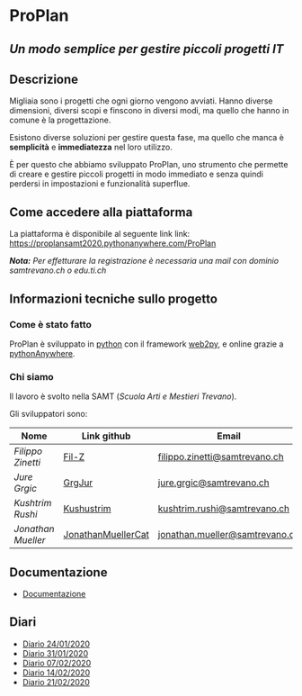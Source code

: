 # ProPlan
## _Un modo semplice per gestire piccoli progetti IT_


## Descrizione

Migliaia sono i progetti che ogni giorno vengono avviati. Hanno diverse dimensioni, diversi scopi e finscono in diversi modi, ma quello che hanno in comune è la progettazione.

Esistono diverse soluzioni per gestire questa fase, ma quello che manca è **semplicità** e **immediatezza** nel loro utilizzo.

È per questo che abbiamo sviluppato ProPlan, uno strumento che permette di creare e gestire piccoli progetti in modo immediato e senza quindi perdersi in impostazioni e funzionalità superflue.

## Come accedere alla piattaforma
La piattaforma è disponibile al seguente link link: https://proplansamt2020.pythonanywhere.com/ProPlan

_**Nota:** Per effetturare la registrazione è necessaria una mail con dominio samtrevano.ch o edu.ti.ch_


## Informazioni tecniche sullo progetto
### Come è stato fatto
ProPlan è sviluppato in [python](https://www.python.org/) con il framework [web2py](http://web2py.com/), e online grazie a [pythonAnywhere](https://www.pythonanywhere.com/).

### Chi siamo
Il lavoro è svolto nella SAMT (*Scuola Arti e Mestieri Trevano*).

Gli sviluppatori sono:

| **Nome** | **Link github** | **Email** |
|------|-------------|-------|
|*Filippo Zinetti*|[Fil-Z](https://github.com/Fil-Z)|filippo.zinetti@samtrevano.ch|
|*Jure Grgic*|[GrgJur](https://github.com/GrgJur)|jure.grgic@samtrevano.ch|
|*Kushtrim Rushi*|[Kushustrim](https://github.com/kushustrim)|kushtrim.rushi@samtrevano.ch|
|*Jonathan Mueller*|[JonathanMuellerCat](https://github.com/JonathanMuellerCat)|jonathan.mueller@samtrevano.ch|


## Documentazione
- [Documentazione](./Documentazione/DocumentazioneProPlan.md)

## Diari
- [Diario 24/01/2020](./Diari/KUSRUS_JONMUE_JURGRG_FILZIN_PROPLAN_2020-01-24.md)
- [Diario 31/01/2020](./Diari/KUSRUS_JONMUE_JURGRG_FILZIN_PROPLAN_2020-01-31.md)
- [Diario 07/02/2020](./Diari/KUSRUS_JONMUE_JURGRG_FILZIN_PROPLAN_2020-02-07.md)
- [Diario 14/02/2020](./Diari/KUSRUS_JONMUE_JURGRG_FILZIN_PROPLAN_2020-02-14.md)
- [Diario 21/02/2020](./Diari/KUSRUS_JONMUE_JURGRG_FILZIN_PROPLAN_2020-02-21.md)
